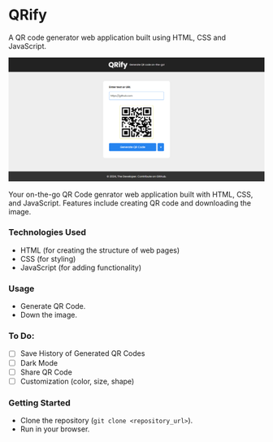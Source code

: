# QRify

A QR code generator web application built using HTML, CSS and JavaScript.

![QRify Preview Image](images/qrify_preview.png)

Your on-the-go QR Code genrator web application built with HTML, CSS, and JavaScript. Features include creating QR code and downloading the image.

### Technologies Used

- HTML (for creating the structure of web pages)
- CSS (for styling)
- JavaScript (for adding functionality)

### Usage

- Generate QR Code.
- Down the image.

### To Do:

- [ ] Save History of Generated QR Codes
- [ ] Dark Mode
- [ ] Share QR Code
- [ ] Customization (color, size, shape)

### Getting Started

- Clone the repository (`git clone <repository_url>`).
- Run in your browser.
